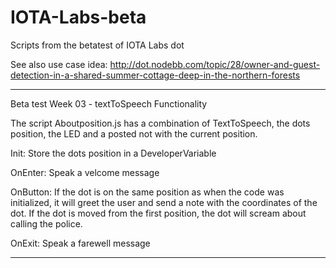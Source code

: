 # IOTA-Labs-beta
Scripts from the betatest of IOTA Labs dot

See also use case idea: http://dot.nodebb.com/topic/28/owner-and-guest-detection-in-a-shared-summer-cottage-deep-in-the-northern-forests

-----------------

Beta test Week 03 - textToSpeech Functionality

The script Aboutposition.js has a combination of TextToSpeech, the dots position, the LED and a posted not with the current position.

Init:		Store the dots position in a DeveloperVariable

OnEnter:	Speak a velcome message

OnButton:	If the dot is on the same position as when the code was initialized, 
		it will greet the user and send a note with the coordinates of the dot.
		If the dot is moved from the first position, the dot will scream about calling the police.

OnExit: Speak a farewell message

------------------
